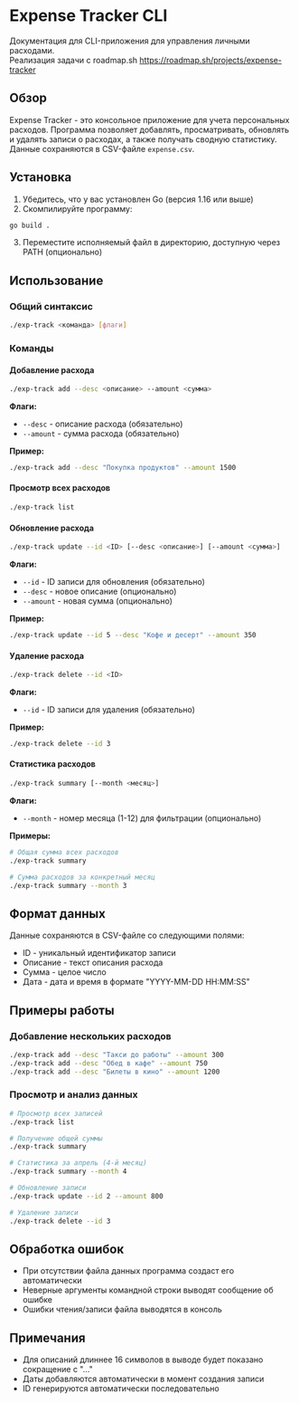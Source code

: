 # Expense Tracker CLI

Документация для CLI-приложения для управления личными расходами.  
Реализация задачи с roadmap.sh https://roadmap.sh/projects/expense-tracker

## Обзор

Expense Tracker - это консольное приложение для учета персональных расходов. Программа позволяет добавлять, просматривать, обновлять и удалять записи о расходах, а также получать сводную статистику. Данные сохраняются в CSV-файле `expense.csv`.

## Установка

1. Убедитесь, что у вас установлен Go (версия 1.16 или выше)
2. Скомпилируйте программу:
```bash
go build .
```

3. Переместите исполняемый файл в директорию, доступную через PATH (опционально)

## Использование

### Общий синтаксис
```bash
./exp-track <команда> [флаги]
```

### Команды

#### Добавление расхода
```bash
./exp-track add --desc <описание> --amount <сумма>
```

**Флаги:**
- `--desc` - описание расхода (обязательно)
- `--amount` - сумма расхода (обязательно)

**Пример:**
```bash
./exp-track add --desc "Покупка продуктов" --amount 1500
```

#### Просмотр всех расходов
```bash
./exp-track list
```

#### Обновление расхода
```bash
./exp-track update --id <ID> [--desc <описание>] [--amount <сумма>]
```

**Флаги:**
- `--id` - ID записи для обновления (обязательно)
- `--desc` - новое описание (опционально)
- `--amount` - новая сумма (опционально)

**Пример:**
```bash
./exp-track update --id 5 --desc "Кофе и десерт" --amount 350
```

#### Удаление расхода
```bash
./exp-track delete --id <ID>
```

**Флаги:**
- `--id` - ID записи для удаления (обязательно)

**Пример:**
```bash
./exp-track delete --id 3
```

#### Статистика расходов
```bash
./exp-track summary [--month <месяц>]
```

**Флаги:**
- `--month` - номер месяца (1-12) для фильтрации (опционально)

**Примеры:**
```bash
# Общая сумма всех расходов
./exp-track summary

# Сумма расходов за конкретный месяц
./exp-track summary --month 3
```

## Формат данных

Данные сохраняются в CSV-файле со следующими полями:
- ID - уникальный идентификатор записи
- Описание - текст описания расхода
- Сумма - целое число
- Дата - дата и время в формате "YYYY-MM-DD HH:MM:SS"

## Примеры работы

### Добавление нескольких расходов
```bash
./exp-track add --desc "Такси до работы" --amount 300
./exp-track add --desc "Обед в кафе" --amount 750
./exp-track add --desc "Билеты в кино" --amount 1200
```

### Просмотр и анализ данных
```bash
# Просмотр всех записей
./exp-track list

# Получение общей суммы
./exp-track summary

# Статистика за апрель (4-й месяц)
./exp-track summary --month 4

# Обновление записи
./exp-track update --id 2 --amount 800

# Удаление записи
./exp-track delete --id 3
```

## Обработка ошибок

- При отсутствии файла данных программа создаст его автоматически
- Неверные аргументы командной строки выводят сообщение об ошибке
- Ошибки чтения/записи файла выводятся в консоль

## Примечания

- Для описаний длиннее 16 символов в выводе будет показано сокращение с "..."
- Даты добавляются автоматически в момент создания записи
- ID генерируются автоматически последовательно
